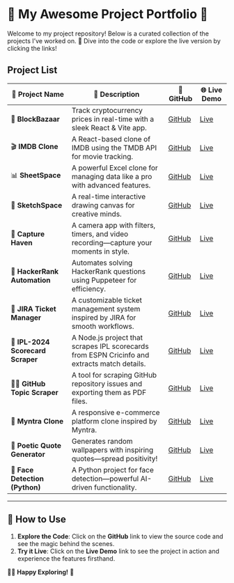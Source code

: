 # 🌟 **My Awesome Project Portfolio** 🌟

Welcome to my project repository! Below is a curated collection of the projects I’ve worked on. 🚀 Dive into the code or explore the live version by clicking the links!

## Project List

| 📂 **Project Name** | 📝 **Description** | 🔗 **GitHub** | 🌐 **Live Demo** |
|--------------------|------------------|---------------|-----------------|
| 💎 **BlockBazaar**  | Track cryptocurrency prices in real-time with a sleek React & Vite app. | [GitHub](https://github.com/Saquib-Anjum/BlockBazaar) | [Live](https://block-bazaar.vercel.app/) |
| 🎬 **IMDB Clone**   | A React-based clone of IMDB using the TMDB API for movie tracking. | [GitHub](https://github.com/Saquib-Anjum/IMDB-Clone) | [Live](https://imdb-clone-self-omega.vercel.app/) |
| 📊 **SheetSpace**   | A powerful Excel clone for managing data like a pro with advanced features. | [GitHub](https://github.com/Saquib-Anjum/SheetSpace) | [Live](https://sheet-space.vercel.app/) |
| 🎨 **SketchSpace**  | A real-time interactive drawing canvas for creative minds. | [GitHub](https://github.com/Saquib-Anjum/SketchSpace) | [Live](https://sketch-space-fbnssyg7d-saquib-anjums-projects.vercel.app/) |
| 📸 **Capture Haven** | A camera app with filters, timers, and video recording—capture your moments in style. | [GitHub](https://github.com/Saquib-Anjum/Capture-Haven) | [Live](https://wonderful-tulumba-b2d4a8.netlify.app/) |
| 🤖 **HackerRank Automation** | Automates solving HackerRank questions using Puppeteer for efficiency. | [GitHub](https://github.com/Saquib-Anjum/HackerRank-Automation-) | [Live](https://hackerrankauto.netlify.app) |
| 🔧 **JIRA Ticket Manager** | A customizable ticket management system inspired by JIRA for smooth workflows. | [GitHub](https://github.com/Saquib-Anjum/JIRA-TICKET-MANAGER) | [Live](https://67161953cdd15a21b4e58c11--cozy-mooncake-de714c.netlify.app/) |
| 🏏 **IPL-2024 Scorecard Scraper** | A Node.js project that scrapes IPL scorecards from ESPN Cricinfo and extracts match details. | [GitHub](https://github.com/Saquib-Anjum/IPL-2024-Scorecard-Scraper) | [Live](https://hackerrankauto.netlify.app) |
| 🕵️‍♂️ **GitHub Topic Scraper** | A tool for scraping GitHub repository issues and exporting them as PDF files. | [GitHub](https://github.com/Saquib-Anjum/GitHub-Topic-Scraper) | [Live](https://hackerrankauto.netlify.app) |
| 🛒 **Myntra Clone** | A responsive e-commerce platform clone inspired by Myntra. | [GitHub](https://github.com/Saquib-Anjum/Myntra-Clone-Project) | [Live](https://66ca52902f99f1024e90fd51--dazzling-zabaione-f4a932.netlify.app/) |
| 💬 **Poetic Quote Generator** | Generates random wallpapers with inspiring quotes—spread positivity! | [GitHub](https://poetic-rugelach-640b49.netlify.app/) | [Live](https://github.com/Saquib-Anjum/Poetic-Quote-Generator?tab=readme-ov-file) |
| 🤖 **Face Detection (Python)** | A Python project for face detection—powerful AI-driven functionality. | [GitHub](https://github.com/Saquib-Anjum/Face-Detection-project-in-python) | [Live](https://github.com/Saquib-Anjum/Face-Detection-project-in-python/blob/master/result/Screenshot%202023-11-22%20110819.png) |

---

## 🚀 How to Use

1. **Explore the Code**: Click on the **GitHub** link to view the source code and see the magic behind the scenes.
2. **Try it Live**: Click on the **Live Demo** link to see the project in action and experience the features firsthand.

👨‍💻 **Happy Exploring!** 🎉
